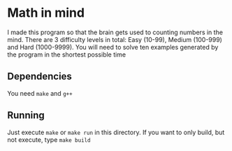 # Math in mind

I made this program so that the brain gets used to counting numbers in the mind.
There are 3 difficulty levels in total: Easy (10-99), Medium (100-999) and Hard (1000-9999).
You will need to solve ten examples generated by the program in the shortest possible time

## Dependencies

You need `make` and `g++`

## Running

Just execute `make` or `make run` in this directory.
If you want to only build, but not execute, type `make build`